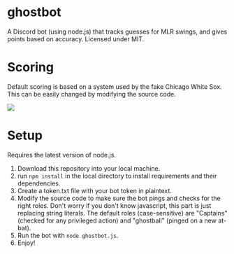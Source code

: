 # ghostbot
A Discord bot (using node.js) that tracks guesses for MLR swings, and gives points based on accuracy. Licensed under MIT.
# Scoring
Default scoring is based on a system used by the fake Chicago White Sox. This can be easily changed by modifying the source code.

![](https://cdn.discordapp.com/attachments/615371719301005361/862041200788897792/unknown.png)
# Setup
Requires the latest version of node.js.
1. Download this repository into your local machine.
2. run `npm install` in the local directory to install requirements and their dependencies.
3. Create a token.txt file with your bot token in plaintext.
4. Modify the source code to make sure the bot pings and checks for the right roles. Don't worry if you don't know javascript, this part is just replacing string literals. The default roles (case-sensitive) are "Captains" (checked for any privileged action) and "ghostball" (pinged on a new at-bat).
5. Run the bot with `node ghostbot.js`.
6. Enjoy!
